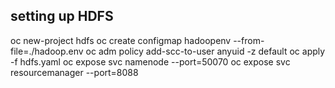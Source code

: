 ## setting up HDFS

oc new-project hdfs
oc create configmap hadoopenv --from-file=./hadoop.env
oc adm policy add-scc-to-user anyuid -z default
oc apply -f hdfs.yaml
oc expose svc namenode --port=50070
oc expose svc resourcemanager --port=8088